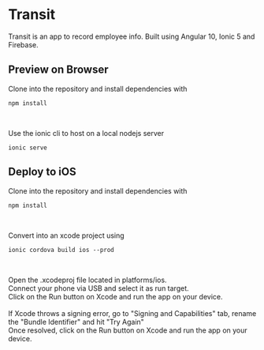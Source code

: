 # Transit
Transit is an app to record employee info.
Built using Angular 10, Ionic 5 and Firebase.

## Preview on Browser
Clone into the repository and install dependencies with
```
npm install
```
<br>

Use the ionic cli to host on a local nodejs server
```
ionic serve
```

## Deploy to iOS

Clone into the repository and install dependencies with
```
npm install
```
<br>

Convert into an xcode project using 
```
ionic cordova build ios --prod
```
<br>

Open the .xcodeproj file located in platforms/ios.<br>
Connect your phone via USB and select it as run target. <br>
Click on the Run button on Xcode and run the app on your device.
<br><br>
If Xcode throws a signing error, go to "Signing and Capabilities" tab, rename the "Bundle Identifier" and hit "Try Again"
<br>
Once resolved, click on the Run button on Xcode and run the app on your device.
